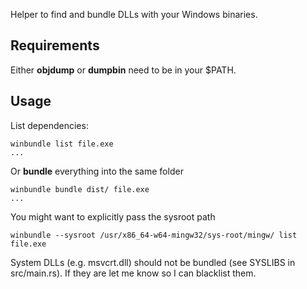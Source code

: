 
Helper to find and bundle DLLs with your Windows binaries.

## Requirements

Either **objdump** or **dumpbin** need to be in your $PATH.

## Usage

List dependencies:

    winbundle list file.exe
    ...

Or **bundle** everything into the same folder

    winbundle bundle dist/ file.exe
    ...

You might want to explicitly pass the sysroot path

    winbundle --sysroot /usr/x86_64-w64-mingw32/sys-root/mingw/ list file.exe

System DLLs (e.g. msvcrt.dll) should not be bundled (see SYSLIBS in src/main.rs). If
they are let me know so I can blacklist them.

